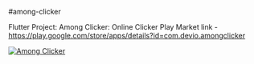 #among-clicker

Flutter Project: Among Clicker: Online Clicker
Play Market link - https://play.google.com/store/apps/details?id=com.devio.amongclicker

[![Among Clicker](https://play-lh.googleusercontent.com/8CZiUx08xr0FWN4SpLMhb1yf25UgBlEv0-DLzI45gOrcxrzZ4p-N8EjXGE057LZqEhM=w720-h310-rw)](https://www.youtube.com/watch?v=boPxUaznhrQ)

